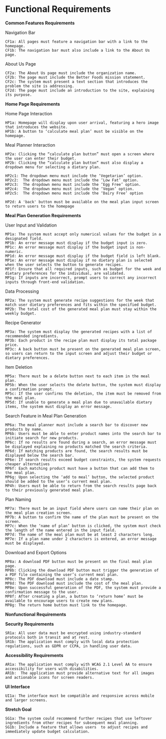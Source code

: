 # Functional Requirements


**Common Features Requirements**


Navigation Bar

    CF1a: All pages must feature a navigation bar with a link to the homepage.
    CF1b: The navigation bar must also include a link to the About Us page.


About Us Page

    CF2a: The About Us page must include the organization name.
    CF2b: The page must include the Better Foods mission statement.
    CF2c: The system must present a text section that introduces the problem the site is addressing.
    CF2d: The page must include an introduction to the site, explaining its purpose.


**Home Page Requirements**

Home Page Interaction

    HP1a: Homepage will display upon user arrival, featuring a hero image that introduces the website.
    HP1b: A button to ‘calculate meal plan’ must be visible on the homepage. 


Meal Planner Interaction

    HP2a: Clicking the “calculate plan button” must open a screen where the user can enter their budget. 
    HP2b: Clicking the “calculate plan button” must also display a dropdown menu for selecting a dietary plan.

    HP2c1: The dropdown menu must include the ‘Vegetarian’ option.
    HP2c2:  The dropdown menu must include the ‘Low Fat’ option.
    HP2c3:  The dropdown menu must include the ‘Egg Free’ option.
    HP2c4:  The dropdown menu must include the ‘Vegan’ option.
    HP2c5:  The dropdown menu must include the ‘Dairy Free’ option

    HP2d: A 'back' button must be available on the meal plan input screen to return users to the homepage


**Meal Plan Generation Requirements**

User Input and Validation

    MP1a: The system must accept only numerical values for the budget in a designated field.
    MP1b: An error message must display if the budget input is zero.
    MP1c: An error message must display if the budget input is non-numeric.
    MP1d: An error message must display if the budget field is left blank.
    MP1e: An error message must display if no dietary plan is selected when the user selects the button to generate recipes.
    MP1f: Ensure that all required inputs, such as budget for the week and dietary preferences for the individual, are validated. 
    MP1g: If inputs are incorrect, prompt users to correct any incorrect inputs through front-end validation.


Data Processing

    MP2a: The system must generate recipe suggestions for the week that match user dietary preferences and fits within the specified budget. 
    MP2b: The total cost of the generated meal plan must stay within the weekly budget.  


Recipe Generator

    MP3a: The system must display the generated recipes with a list of recommended ingredients.
    MP3b: Each product in the recipe plan must display its total package price.
    MP3c: A back button must be present on the generated meal plan screen, so users can return to the input screen and adjust their budget or dietary preferences.


Item Deletion

    MP5a: There must be a delete button next to each item in the meal plan.
    MP5b: When the user selects the delete button, the system must display a confirmation prompt.
    MP5c: If the user confirms the deletion, the item must be removed from the meal plan.
    MP5d: If unable to generate a meal plan due to unavailable dietary items, the system must display an error message.


Search Feature in Meal Plan Generation

    MP6a: The meal planner must include a search bar to discover new products by name.
    MP6b: Users must be able to enter product names into the search bar to initiate search for new products.
    MP6c: If no results are found during a search, an error message must be displayed explaining no products matched the search criteria.
    MP6d: If matching products are found, the search results must be displayed below the search bar. 
    MP6e: If search results exceed budget constraints, the system requests cheaper alternatives
    MP6f: Each matching product must have a button that can add them to the meal plan.
    MP6g: Upon selecting the ‘add to meal’ button, the selected product should be added to the user’s current meal plan.
    MP4h: Users must be able to return from the search results page back to their previously generated meal plan.


Plan Naming

    MP7a: There must be an input field where users can name their plan on the meal plan creation screen.
    MP7b: A button to confirm the name of the plan must be present on the screen.
    MP7c: When the ‘name of plan’ button is clicked, the system must check the length of the name entered in the input field.
    MP7d: The name of the meal plan must be at least 2 characters long.
    MP7e: If a plan name under 2 characters is entered, an error message must be displayed.


Download and Export Options

    MP8a: A download PDF button must be present on the final meal plan page.
    MP8b: Clicking the download PDF button must trigger the generation of a PDF file containing the user’s current meal plan.
    MP8c: The PDF download must include a date stamp.
    MP8d: The PDF download must include the cost of the meal plan.
    MP8e: Upon successful generation of the PDF, the system must provide a confirmation message to the user.
    MP8f: After creating a plan, a button to ‘return home’ must be available to encourage users to create new plans. 
    MP8g: The return home button must link to the homepage.


**Nonfunctional Requirements**

**Security Requirements**

    SR1a: All user data must be encrypted using industry-standard protocols both in transit and at rest.
    SR1b: The application must comply with local data protection regulations, such as GDPR or CCPA, in handling user data.


**Accessibility Requirements**

    AR1a: The application must comply with WCAG 2.1 Level AA to ensure accessibility for users with disabilities.
    AR1b:  The application must provide alternative text for all images and actionable icons for screen readers.

**UI Interface**

    UI1a: The interface must be compatible and responsive across mobile and larger screens.

**Stretch Goal**

    SG1a: The system could recommend further recipes that use leftover ingredients from other recipes for subsequent meal planning.
    SG1b: Include a feature that allows users  to adjust recipes and immediately update budget calculation.
    
    
